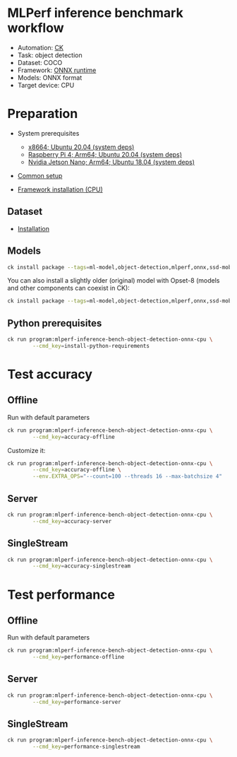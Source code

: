# MLPerf inference benchmark workflow

* Automation: [CK](https://github.com/ctuning/ck)
* Task: object detection
* Dataset: COCO
* Framework: [ONNX runtime](https://github.com/microsoft/onnxruntime)
* Models: ONNX format
* Target device: CPU

# Preparation

* System prerequisites
  - [x8664; Ubuntu 20.04 (system deps)](https://github.com/ctuning/ck/blob/master/docs/mlperf-automation/platform/x8664-ubuntu.md)
  - [Raspberry Pi 4; Arm64; Ubuntu 20.04 (system deps)](https://github.com/ctuning/ck/blob/master/docs/mlperf-automation/platform/rpi4-ubuntu.md)
  - [Nvidia Jetson Nano; Arm64; Ubuntu 18.04 (system deps)](https://github.com/ctuning/ck/blob/master/docs/mlperf-automation/platform/nvidia-jetson-nano.md)

* [Common setup](https://github.com/ctuning/ck/blob/master/docs/mlperf-automation/setup/common.md)
* [Framework installation (CPU)](https://github.com/ctuning/ck/blob/master/docs/mlperf-automation/setup/framework-onnx.md)

## Dataset

* [Installation](https://github.com/ctuning/ck/blob/master/docs/mlperf-automation/datasets/coco2017.md)

## Models

```bash
ck install package --tags=ml-model,object-detection,mlperf,onnx,ssd-mobilenet,opset-11
```

You can also install a slightly older (original) model with Opset-8 (models and other components can coexist in CK):
```bash
ck install package --tags=ml-model,object-detection,mlperf,onnx,ssd-mobilenet,opset-8
```

## Python prerequisites

```bash
ck run program:mlperf-inference-bench-object-detection-onnx-cpu \
        --cmd_key=install-python-requirements
```

# Test accuracy

## Offline

Run with default parameters
```bash
ck run program:mlperf-inference-bench-object-detection-onnx-cpu \
        --cmd_key=accuracy-offline
```

Customize it:
```bash
ck run program:mlperf-inference-bench-object-detection-onnx-cpu \
        --cmd_key=accuracy-offline \
        --env.EXTRA_OPS="--count=100 --threads 16 --max-batchsize 4"

```

## Server

```bash
ck run program:mlperf-inference-bench-object-detection-onnx-cpu \
        --cmd_key=accuracy-server
```

## SingleStream

```bash
ck run program:mlperf-inference-bench-object-detection-onnx-cpu \
        --cmd_key=accuracy-singlestream
```


# Test performance 


## Offline

Run with default parameters
```bash
ck run program:mlperf-inference-bench-object-detection-onnx-cpu \
        --cmd_key=performance-offline
```

## Server

```bash
ck run program:mlperf-inference-bench-object-detection-onnx-cpu \
        --cmd_key=performance-server
```

## SingleStream

```bash
ck run program:mlperf-inference-bench-object-detection-onnx-cpu \
        --cmd_key=performance-singlestream
```
